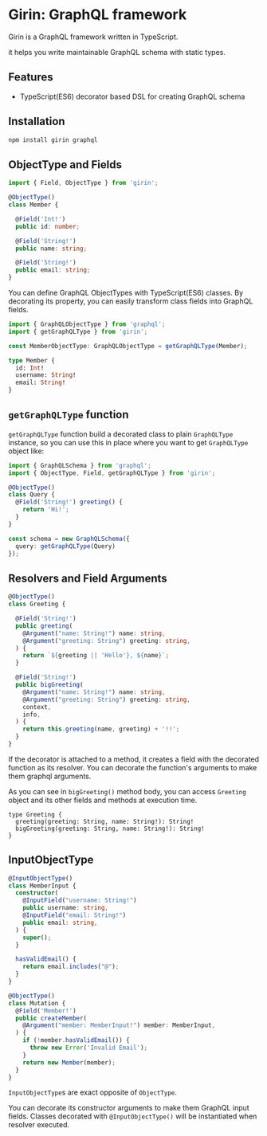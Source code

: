# Girin: GraphQL framework

Girin is a GraphQL framework written in TypeScript.

it helps you write maintainable GraphQL schema with static types.

## Features

* TypeScript(ES6) decorator based DSL for creating GraphQL schema

## Installation

```sh
npm install girin graphql
```

## ObjectType and Fields

```typescript
import { Field, ObjectType } from 'girin';

@ObjectType()
class Member {

  @Field('Int!')
  public id: number;

  @Field('String!')
  public name: string;

  @Field('String!')
  public email: string;
}
```

You can define GraphQL ObjectTypes with TypeScript(ES6) classes.
By decorating its property, you can easily transform class fields into GraphQL fields.

```typescript
import { GraphQLObjectType } from 'graphql';
import { getGraphQLType } from 'girin';

const MemberObjectType: GraphQLObjectType = getGraphQLType(Member);
```

```graphql
type Member {
  id: Int!
  username: String!
  email: String!
}
```

## `getGraphQLType` function

`getGraphQLType` function build a decorated class to plain `GraphQLType` instance, so you can
use this in place where you want to get `GraphQLType` object like:

```typescript
import { GraphQLSchema } from 'graphql';
import { ObjectType, Field, getGraphQLType } from 'girin';

@ObjectType()
class Query {
  @Field('String!') greeting() {
    return 'Hi!';
  }
}

const schema = new GraphQLSchema({
  query: getGraphQLType(Query)
});
```


## Resolvers and Field Arguments

```typescript
@ObjectType()
class Greeting {

  @Field('String!')
  public greeting(
    @Argument("name: String!") name: string,
    @Argument("greeting: String") greeting: string,
  ) {
    return `${greeting || 'Hello'}, ${name}`;
  }

  @Field('String!')
  public bigGreeting(
    @Argument("name: String!") name: string,
    @Argument("greeting: String") greeting: string,
    context,
    info,
  ) {
    return this.greeting(name, greeting) + '!!';
  }
}

```

If the decorator is attached to a method, it creates a field with the decorated function as its resolver.
You can decorate the function's arguments to make them graphql arguments.

As you can see in `bigGreeting()` method body,
you can access `Greeting` object and its other fields and methods at execution time.


```
type Greeting {
  greeting(greeting: String, name: String!): String!
  bigGreeting(greeting: String, name: String!): String!
}
```

## InputObjectType

```ts
@InputObjectType()
class MemberInput {
  constructor(
    @InputField("username: String!")
    public username: string,
    @InputField("email: String!")
    public email: string,
  ) {
    super();
  }

  hasValidEmail() {
    return email.includes("@");
  }
}

@ObjectType()
class Mutation {
  @Field('Member!')
  public createMember(
    @Argument("member: MemberInput!") member: MemberInput,
  ) {
    if (!member.hasValidEmail()) {
      throw new Error('Invalid Email');
    }
    return new Member(member);
  }
}
```

`InputObjectType`s are exact opposite of `ObjectType`.

You can decorate its constructor arguments to make them GraphQL input fields.
Classes decorated with `@InputObjectType()` will be instantiated when resolver executed.
